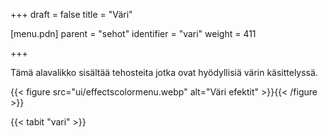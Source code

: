 +++
draft = false
title = "Väri"

[menu.pdn]
    parent = "sehot"
    identifier = "vari"
    weight = 411

+++

Tämä alavalikko sisältää tehosteita jotka ovat hyödyllisiä värin käsittelyssä.

{{< figure src="ui/effectscolormenu.webp" alt="Väri efektit" >}}{{< /figure >}}

{{< tabit "vari" >}}
